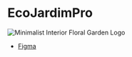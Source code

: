 # EcoJardimPro
![Minimalist Interior Floral Garden Logo](https://github.com/LeoPedroza98/EcoJardimPro/assets/49344443/e8b4b15d-6a43-47f2-8723-32afe695e651)
- [Figma](https://www.figma.com/file/oJi3whBv4luKeaW5T5pA3v/EcoJardimPro?type=design&mode=design&t=4fnKDxx6sCSYJ4Db-0)
